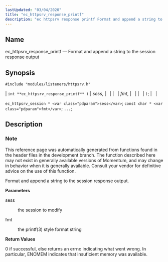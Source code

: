 ```yaml
---
lastUpdated: "03/04/2020"
title: "ec_httpsrv_response_printf"
description: "ec httpsrv response printf Format and append a string to the session response output int ec httpsrv response printf sess fmt ec httpsrv session sess const char fmt This reference page was automatically generated from functions found in the header files in the development branch The function described here may..."
---
```


<a name="apis.ec_httpsrv_response_printf"></a> 
## Name

ec_httpsrv_response_printf — Format and append a string to the session response output

## Synopsis

`#include "modules/listeners/httpsrv.h"`

| `int **ec_httpsrv_response_printf** (` | <var class="pdparam">sess</var>, |   |
|   | <var class="pdparam">fmt</var>, |   |
|   | `)`; |   |

`ec_httpsrv_session * <var class="pdparam">sess</var>`;
`const char * <var class="pdparam">fmt</var>`;
`...`;<a name="idp53067520"></a> 
## Description

### Note

This reference page was automatically generated from functions found in the header files in the development branch. The function described here may not exist in generally available versions of Momentum, and may change in behavior when it is generally available. Consult your vendor for definitive advice on the use of this function.

Format and append a string to the session response output.

**<a name="idp53070400"></a> Parameters**

<dl class="variablelist">

<dt>sess</dt>

<dd>

the session to modify

</dd>

<dt>fmt</dt>

<dd>

the printf(3) style format string

</dd>

</dl>

**<a name="idp53074976"></a> Return Values**

0 if successful, else returns an errno indicating what went wrong. In particular, ENOMEM indicates that insuficient memory was available.